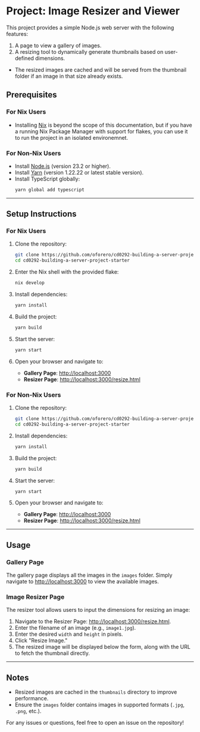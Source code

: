 # Project: Image Resizer and Viewer

This project provides a simple Node.js web server with the following features:

1. A page to view a gallery of images.
2. A resizing tool to dynamically generate thumbnails based on user-defined dimensions.
  - The resized images are cached and will be served from the thumbnail folder if an image
     in that size already exists.

## Prerequisites

### For Nix Users
- Installing [Nix](https://nixos.org/download.html) is beyond the scope of this documentation,
  but if you have a running Nix Package Manager with support for flakes, you can use it to run
  the project in an isolated environemnet.

### For Non-Nix Users
- Install [Node.js](https://nodejs.org/) (version 23.2 or higher).
- Install [Yarn](https://yarnpkg.com/) (version 1.22.22 or latest stable version).
- Install TypeScript globally:
  ```bash
  yarn global add typescript
  ```

---

## Setup Instructions

### For Nix Users
1. Clone the repository:
   ```bash
   git clone https://github.com/oforero/cd0292-building-a-server-project-starter.git
   cd cd0292-building-a-server-project-starter
   ```

2. Enter the Nix shell with the provided flake:
   ```bash
   nix develop
   ```

3. Install dependencies:
   ```bash
   yarn install
   ```

4. Build the project:
   ```bash
   yarn build
   ```

5. Start the server:
   ```bash
   yarn start
   ```

6. Open your browser and navigate to:
   - **Gallery Page**: [http://localhost:3000](http://localhost:3000)
   - **Resizer Page**: [http://localhost:3000/resize.html](http://localhost:3000/resize.html)

### For Non-Nix Users

1. Clone the repository:
   ```bash
   git clone https://github.com/oforero/cd0292-building-a-server-project-starter.git
   cd cd0292-building-a-server-project-starter
   ```

2. Install dependencies:
   ```bash
   yarn install
   ```

3. Build the project:
   ```bash
   yarn build
   ```

4. Start the server:
   ```bash
   yarn start
   ```

5. Open your browser and navigate to:
   - **Gallery Page**: [http://localhost:3000](http://localhost:3000)
   - **Resizer Page**: [http://localhost:3000/resize.html](http://localhost:3000/resize.html)

---

## Usage

### **Gallery Page**
The gallery page displays all the images in the `images` folder. Simply navigate to [http://localhost:3000](http://localhost:3000) to view the available images.

### **Image Resizer Page**
The resizer tool allows users to input the dimensions for resizing an image:

1. Navigate to the Resizer Page: [http://localhost:3000/resize.html](http://localhost:3000/resize.html).
2. Enter the filename of an image (e.g., `image1.jpg`).
3. Enter the desired `width` and `height` in pixels.
4. Click "Resize Image."
5. The resized image will be displayed below the form, along with the URL to fetch the thumbnail directly.

---

## Notes
- Resized images are cached in the `thumbnails` directory to improve performance.
- Ensure the `images` folder contains images in supported formats (`.jpg`, `.png`, etc.).

For any issues or questions, feel free to open an issue on the repository!
